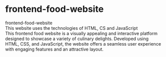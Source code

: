 # frontend-food-website
frontend-food-website<br>
This website uses the technologies of HTML, CS and JavaScript<br>
This frontend food website is a visually appealing and interactive platform designed to showcase a variety of culinary delights. 
Developed using HTML, CSS, and JavaScript, the website offers a seamless user experience with engaging features and an attractive layout.
<br>
